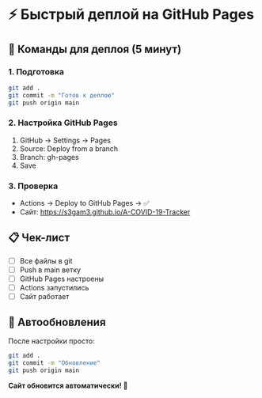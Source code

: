 # ⚡ Быстрый деплой на GitHub Pages

## 🚀 Команды для деплоя (5 минут)

### 1. Подготовка
```bash
git add .
git commit -m "Готов к деплою"
git push origin main
```

### 2. Настройка GitHub Pages
1. GitHub → Settings → Pages
2. Source: Deploy from a branch
3. Branch: gh-pages
4. Save

### 3. Проверка
- Actions → Deploy to GitHub Pages → ✅
- Сайт: https://s3gam3.github.io/A-COVID-19-Tracker

## 📋 Чек-лист

- [ ] Все файлы в git
- [ ] Push в main ветку
- [ ] GitHub Pages настроены
- [ ] Actions запустились
- [ ] Сайт работает

## 🔄 Автообновления

После настройки просто:
```bash
git add .
git commit -m "Обновление"
git push origin main
```

**Сайт обновится автоматически! 🎉** 